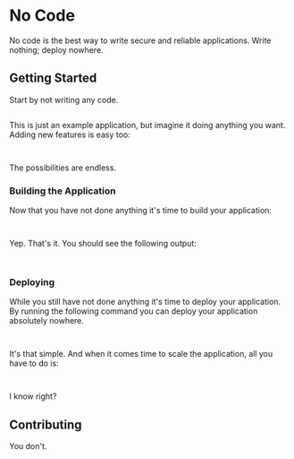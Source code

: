 # No Code

No code is the best way to write secure and reliable applications. Write nothing; deploy nowhere.

## Getting Started

Start by not writing any code.

```

```

This is just an example application, but imagine it doing anything you want. Adding new features is easy too:

```
  
```

The possibilities are endless.

### Building the Application

Now that you have not done anything it's time to build your application:

```
                       
```

Yep. That's it. You should see the following output:

```
                                                                      
```

### Deploying

While you still have not done anything it's time to deploy your application. By running the following command you can deploy your application absolutely nowhere.

```
                     
```

It's that simple. And when it comes time to scale the application, all you have to do is:

```
                                                                                            
```

I know right?

## Contributing

You don't.
